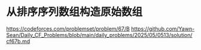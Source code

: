 
# 从排序序列数组构造原始数组
https://codeforces.com/problemset/problem/67/B
https://github.com/Yawn-Sean/Daily_CF_Problems/blob/main/daily_problems/2025/05/0513/solution/cf67b.md